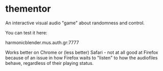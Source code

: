 # thementor
An interactive visual audio "game" about randomness and control.

You can test it here:

harmonicblender.mus.auth.gr:7777

Works better on Chrome or (less better) Safari - not at all good at Firefox because of an issue in how Firefox waits to "listen" to how the audiofiles behave, regardless of their playing status.
